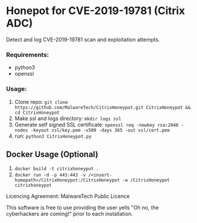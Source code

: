 # Honepot for CVE-2019-19781 (Citrix ADC)
Detect and log CVE-2019-19781 scan and exploitation attempts.

### Requirements: 
- python3
- openssl

### Usage:
1. Clone repo: 
`git clone https://github.com/MalwareTech/CitrixHoneypot.git CitrixHoneypot && cd CitrixHoneypot`
2. Make ssl and logs directory: `mkdir logs ssl`
3. Generate self signed SSL certificate:
`openssl req -newkey rsa:2048 -nodes -keyout ssl/key.pem -x509 -days 365 -out ssl/cert.pem`
4. run: `python3 CitrixHoneypot.py`

## Docker Usage (Optional)
1. `docker build -t citrixhoneypot .`
2. `docker run -d -p 443:443 -v /<insert-homepath>/CitrixHoneypot:/CitrixHoneypot -w /CitrixHoneypot citrixhoneypot`

Licencing Agreement: MalwareTech Public Licence

This software is free to use providing the user yells "Oh no, the cyberhackers are coming!" prior to each installation.


